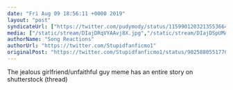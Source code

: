 ```yaml
---
date: "Fri Aug 09 18:56:11 +0000 2019"
layout: "post"
syndicateUrl: ["https://twitter.com/pudymody/status/1159901203213553664"]
media: ["/static/stream/DIajDRqVYAAvj8X.jpg","/static/stream/DIajDSpUMAA3lGP.jpg","/static/stream/DIajDRuVoAAnm4y.jpg"]
authorName: "Song Reactions"
authorUrl: "https://twitter.com/Stupidfanficmo1"
originalPost: "https://twitter.com/Stupidfanficmo1/status/902588055177056256"
---
```

The jealous girlfriend/unfaithful guy meme has an entire story on shutterstock (thread) 